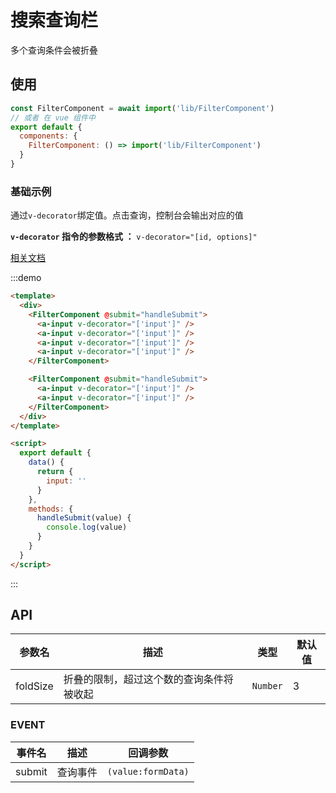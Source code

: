 # 搜索查询栏

多个查询条件会被折叠

## 使用

```js
const FilterComponent = await import('lib/FilterComponent')
// 或者 在 vue 组件中
export default {
  components: {
    FilterComponent: () => import('lib/FilterComponent')
  }
}
```

### 基础示例

通过`v-decorator`绑定值。点击查询，控制台会输出对应的值

**`v-decorator` 指令的参数格式 ：** `v-decorator="[id, options]"`

[相关文档](<https://www.antdv.com/components/form-cn/#this.form.getFieldDecorator(id,-options)-%E5%92%8C-v-decorator=%22[id,-options]%22>)

:::demo

```html
<template>
  <div>
    <FilterComponent @submit="handleSubmit">
      <a-input v-decorator="['input']" />
      <a-input v-decorator="['input']" />
      <a-input v-decorator="['input']" />
      <a-input v-decorator="['input']" />
    </FilterComponent>

    <FilterComponent @submit="handleSubmit">
      <a-input v-decorator="['input']" />
      <a-input v-decorator="['input']" />
    </FilterComponent>
  </div>
</template>

<script>
  export default {
    data() {
      return {
        input: ''
      }
    },
    methods: {
      handleSubmit(value) {
        console.log(value)
      }
    }
  }
</script>
```

:::

## API

| 参数名   | 描述                                     | 类型     | 默认值 |
| -------- | ---------------------------------------- | -------- | ------ |
| foldSize | 折叠的限制，超过这个数的查询条件将被收起 | `Number` | 3      |

### EVENT

| 事件名 | 描述     | 回调参数           |
| ------ | -------- | ------------------ |
| submit | 查询事件 | `(value:formData)` |
